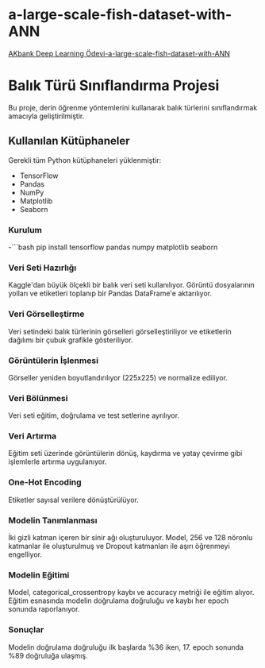 # a-large-scale-fish-dataset-with-ANN
 [AKbank Deep Learning Ödevi-a-large-scale-fish-dataset-with-ANN](https://www.kaggle.com/code/azizcanbalc/a-large-scale-fish-dataset-with-ann)

# Balık Türü Sınıflandırma Projesi

Bu proje, derin öğrenme yöntemlerini kullanarak balık türlerini sınıflandırmak amacıyla geliştirilmiştir.

## Kullanılan Kütüphaneler

Gerekli tüm Python kütüphaneleri yüklenmiştir:

- TensorFlow
- Pandas
- NumPy
- Matplotlib
- Seaborn

### Kurulum

-```bash
pip install tensorflow pandas numpy matplotlib seaborn 

### Veri Seti Hazırlığı
Kaggle'dan büyük ölçekli bir balık veri seti kullanılıyor. Görüntü dosyalarının yolları ve etiketleri toplanıp bir Pandas DataFrame'e aktarılıyor.

### Veri Görselleştirme
Veri setindeki balık türlerinin görselleri görselleştiriliyor ve etiketlerin dağılımı bir çubuk grafikle gösteriliyor.

### Görüntülerin İşlenmesi
Görseller yeniden boyutlandırılıyor (225x225) ve normalize ediliyor.

### Veri Bölünmesi
Veri seti eğitim, doğrulama ve test setlerine ayrılıyor.

### Veri Artırma
Eğitim seti üzerinde görüntülerin dönüş, kaydırma ve yatay çevirme gibi işlemlerle artırma uygulanıyor.

### One-Hot Encoding
Etiketler sayısal verilere dönüştürülüyor.

### Modelin Tanımlanması
İki gizli katman içeren bir sinir ağı oluşturuluyor. Model, 256 ve 128 nöronlu katmanlar ile oluşturulmuş ve Dropout katmanları ile aşırı öğrenmeyi engelliyor.

### Modelin Eğitimi
Model, categorical_crossentropy kaybı ve accuracy metriği ile eğitim alıyor. Eğitim esnasında modelin doğrulama doğruluğu ve kaybı her epoch sonunda raporlanıyor.

### Sonuçlar
Modelin doğrulama doğruluğu ilk başlarda %36 iken, 17. epoch sonunda %89 doğruluğa ulaşmış.

